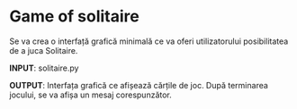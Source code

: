 # Game of solitaire

Se va crea o interfață grafică minimală ce va oferi utilizatorului posibilitatea de a juca Solitaire.

**INPUT**: solitaire.py

**OUTPUT**: Interfața grafică ce afișează cărțile de joc. După terminarea jocului, se va afișa un mesaj corespunzător.